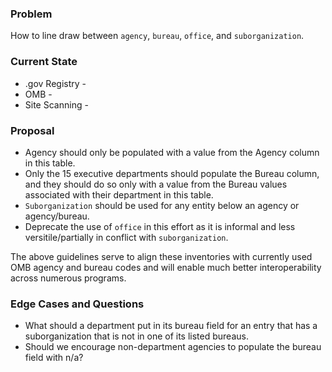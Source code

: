 ### Problem

How to line draw between `agency`, `bureau`, `office`, and `suborganization`.  

### Current State

* .gov Registry -
* OMB -
* Site Scanning - 


### Proposal

* Agency should only be populated with a value from the Agency column in this table.
* Only the 15 executive departments should populate the Bureau column, and they should do so only with a value from the Bureau values associated with their department in this table.  
* `Suborganization` should be used for any entity below an agency or agency/bureau.
* Deprecate the use of `office` in this effort as it is informal and less versitile/partially in conflict with `suborganization`.

The above guidelines serve to align these inventories with currently used OMB agency and bureau codes and will enable much better interoperability across numerous programs.  


### Edge Cases and Questions
- What should a department put in its bureau field for an entry that has a suborganization that is not in one of its listed bureaus.
- Should we encourage non-department agencies to populate the bureau field with n/a?


